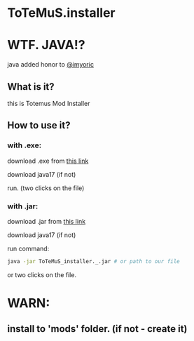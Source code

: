 # ToTeMuS.installer
# WTF. JAVA!?
java added honor to [@imyoric](https://github.com/imyoric)

## What is it?
this is Totemus Mod Installer
## How to use it?
### with .exe:
download .exe from [this link](https://github.com/Dobryaki-team/ToTeMuS.installer/raw/main/releases/ToTeMuS_installer._.exe)

download java17 (if not)

run. (two clicks on the file)

### with .jar:
download .jar from [this link](https://github.com/Dobryaki-team/ToTeMuS.installer/raw/main/releases/ToTeMuS_installer._.jar)

download java17 (if not)

run command:
```sh
java -jar ToTeMuS_installer._.jar # or path to our file
```

or two clicks on the file.

# WARN:
## install to **'mods'** folder. (if not - create it)